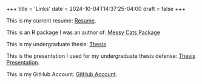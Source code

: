 +++
title = 'Links'
date = 2024-10-04T14:37:25-04:00
draft = false
+++

This is my current resume: [Resume](https://github.com/hknw2025/website/blob/main/static/hk-resume.docx).

This is an R package I was an author of: [Messy Cats Package](https://cran.r-project.org/web/packages/messy.cats/index.html)

This is my undergraduate thesis: [Thesis](https://github.com/hknw2025/website/blob/main/static/thesis.docx)

This is the presentation I used for my undergraduate thesis defense: [Thesis Presentation](https://github.com/hknw2025/website/blob/main/static/thesis_pres.pptx).

This is my GitHub Account: [GitHub Account](https://github.com/hkarp1).


